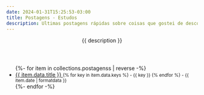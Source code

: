 ```yaml
---
date: 2024-01-31T15:25:53-03:00
title: Postagens - Estudos
description: Ultimas postagens rápidas sobre coisas que gostei de descobrir
---
```


<header class="h-feed hfeed">
<p class="p-summary site-description">{{ description }}</p>
</header>
<ul class='list'>
{%- for item in collections.postagenss | reverse -%}
  <li class="h-entry hentry list-item">
    <a href="{{ item.url }}" class="u-url" rel="bookmark" >
      <span  class="p-name entry-title" >{{ item.data.title }}</span>
    </a>
    <small>
      <span>{% for key in item.data.keys %}<span rel="category tag" class="p-category">&nbsp;-&nbsp;{{ key }}</span> {% endfor %} - <time  class="dt-published published" datetime="{{ page.date }}">{{ item.date | formatdata }}</time></span>
      </small>
  </li>
{%- endfor -%}
</ul>

